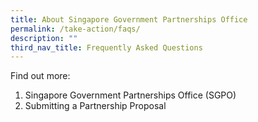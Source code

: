 ```yaml
---
title: About Singapore Government Partnerships Office
permalink: /take-action/faqs/
description: ""
third_nav_title: Frequently Asked Questions
---
```

Find out more:

1. Singapore Government Partnerships Office (SGPO) 
2. Submitting a Partnership Proposal